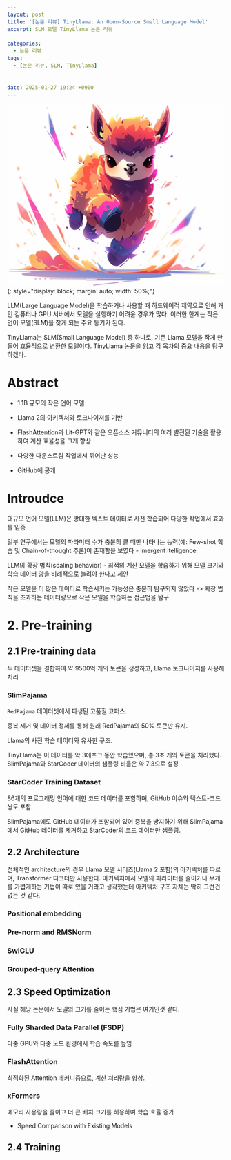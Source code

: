 ```yaml
---
layout: post
title: '[논문 리뷰] TinyLlama: An Open-Source Small Language Model'
excerpt: SLM 모델 TinyLlama 논문 리뷰

categories:
  - 논문 리뷰
tags:
  - [논문 리뷰, SLM, TinyLlama]


date: 2025-01-27 19:24 +0900
---
```



![TinyLlama_logo](/assets/img/TinyLlama_logo.png){: style="display: block; margin: auto; width: 50%;"}


LLM(Large Language Model)을 학습하거나 사용할 때 하드웨어적 제약으로 인해 개인 컴퓨터나 GPU 서버에서 모델을 실행하기 어려운 경우가 많다. 이러한 한계는 작은 언어 모델(SLM)을 찾게 되는 주요 동기가 된다.

TinyLlama는 SLM(Small Language Model) 중 하나로, 기존 Llama 모델을 작게 만들어 효율적으로 변환한 모델이다. TinyLlama 논문을 읽고 각 목차의 중요 내용을 탐구하겠다.



# Abstract

- 1.1B 규모의 작은 언어 모델

- Llama 2의 아키텍처와 토크나이저를 기반

- FlashAttention과 Lit-GPT와 같은 오픈소스 커뮤니티의 여러 발전된 기술을 활용하여 계산 효율성을 크게 향상

- 다양한 다운스트림 작업에서 뛰어난 성능

- GitHub에 공개

# Introudce

대규모 언어 모델(LLM)은 방대한 텍스트 데이터로 사전 학습되어 다양한 작업에서 효과를 입증

일부 연구에서는 모델의 파라미터 수가 충분히 클 때만 나타나는 능력(예: Few-shot 학습 및 Chain-of-thought 추론)이 존재함을 보였다 - imergent itelligence

LLM의 확장 법칙(scaling behavior) - 최적의 계산 모델을 학습하기 위해 모델 크기와 학습 데이터 양을 비례적으로 늘려야 한다고 제안

작은 모델을 더 많은 데이터로 학습시키는 가능성은 충분히 탐구되지 않았다 -> 확장 법칙을 초과하는 데이터량으로 작은 모델을 학습하는 접근법을 탐구


# 2. Pre-training

## 2.1 Pre-training data

두 데이터셋을 결합하여 약 9500억 개의 토큰을 생성하고, Llama 토크나이저를 사용해 처리

### SlimPajama
`RedPajama` 데이터셋에서 파생된 고품질 코퍼스.

중복 제거 및 데이터 정제를 통해 원래 RedPajama의 50% 토큰만 유지.

Llama의 사전 학습 데이터와 유사한 구조.

TinyLlama는 이 데이터를 약 3에포크 동안 학습했으며, 총 3조 개의 토큰을 처리했다. SlimPajama와 StarCoder 데이터의 샘플링 비율은 약 7:3으로 설정

### StarCoder Training Dataset

86개의 프로그래밍 언어에 대한 코드 데이터를 포함하며, GitHub 이슈와 텍스트-코드 쌍도 포함.

SlimPajama에도 GitHub 데이터가 포함되어 있어 중복을 방지하기 위해 SlimPajama에서 GitHub 데이터를 제거하고 StarCoder의 코드 데이터만 샘플링.


## 2.2 Architecture

전체적인 architecture의 경우 Llama 모델 시리즈(Llama 2 포함)의 아키텍처를 따르며, Transformer 디코더만 사용한다.
아키텍처에서 모델의 파라미터를 줄이거나 무게를 가볍게하는 기법이 따로 있을 거라고 생각했는데 아키텍처 구조 자체는 딱히 그런건 없는 것 같다.

### Positional embedding


### Pre-norm and RMSNorm

### SwiGLU

### Grouped-query Attention


## 2.3 Speed Optimization

사실 해당 논문에서 모델의 크기를 줄이는 핵심 기법은 여기인것 같다.


### Fully Sharded Data Parallel (FSDP)
다중 GPU와 다중 노드 환경에서 학습 속도를 높임


### FlashAttention
최적화된 Attention 메커니즘으로, 계산 처리량을 향상.


### xFormers
메모리 사용량을 줄이고 더 큰 배치 크기를 허용하여 학습 효율 증가


- Speed Comparison with Existing Models


## 2.4 Training

